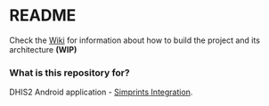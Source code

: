 # README #

Check the [Wiki](https://github.com/dhis2/dhis2-android-capture-app/wiki) for information about how to build the project and its architecture **(WIP)**

### What is this repository for? ###

DHIS2 Android application - [Simprints Integration](https://sites.google.com/simprints.com/simprints-for-developers/integrating-w-simprints).
